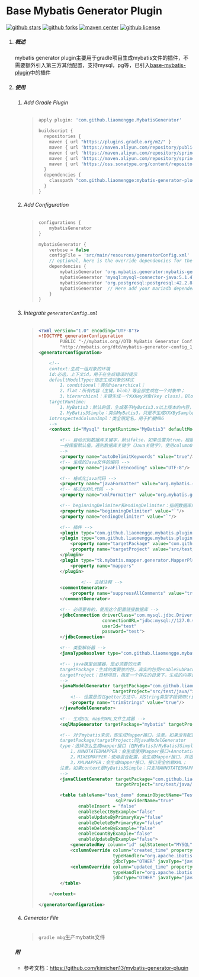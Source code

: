 Base Mybatis Generator Plugin
======================================

[![github stars](https://img.shields.io/github/stars/liaomengge/base-mybatis-generator-plugin.svg)](https://github.com/liaomengge/base-mybatis-generator-plugin/stargazers)
[![github forks](https://img.shields.io/github/forks/liaomengge/base-mybatis-generator-plugin.svg)](https://github.com/liaomengge/base-mybatis-generator-plugin/network)
[![maven center](https://img.shields.io/maven-central/v/com.github.liaomengge/base-mybatis-generator-plugin.svg)](https://search.maven.org/search?q=g:com.github.liaomengge%20AND%20a:base-mybatis-generator-plugin)
[![github license](https://img.shields.io/github/license/liaomengge/base-mybatis-generator-plugin.svg)](https://github.com/liaomengge/base-mybatis-generator-plugin/blob/master/LICENSE)

1. ##### 概述

   mybatis generator plugin主要用于gradle项目生成mybatis文件的插件，不需要额外引入第三方其他配置，支持mysql，pg等，已引入[base-mybatis-plugin](https://github.com/liaomengge/base-mybatis-plugin)中的插件

2. ##### 使用

   1. ###### Add Gradle Plugin

      > ```groovy
      > apply plugin: 'com.github.liaomengge.MybatisGenerator'
      > 
      > buildscript {
      >   repositories {
      >     maven { url "https://plugins.gradle.org/m2/" }
      >     maven { url 'https://maven.aliyun.com/repository/public' }
      >     maven { url 'https://maven.aliyun.com/repository/spring' }
      >     maven { url 'https://maven.aliyun.com/repository/spring-plugin' }
      >     maven { url 'https://oss.sonatype.org/content/repositories/snapshots/' }
      >   }
      >   dependencies {
      >     classpath "com.github.liaomengge:mybatis-generator-plugin:1.1.0"
      >   }
      > }
      > ```

   2. ###### Add Configuration

      > ```groovy
      > configurations {
      >     mybatisGenerator
      > }
      > 
      > mybatisGenerator {
      >     verbose = false
      >     configFile = 'src/main/resources/generatorConfig.xml'
      >     // optional, here is the override dependencies for the plugin
      >     dependencies {
      >         mybatisGenerator 'org.mybatis.generator:mybatis-generator-core:1.4.0'
      >         mybatisGenerator 'mysql:mysql-connector-java:5.1.47'
      >         mybatisGenerator 'org.postgresql:postgresql:42.2.8'
      >         mybatisGenerator  // Here add your mariadb dependencies or else
      >     }
      > }
      > ```

   3. ###### Integrate `generatorConfig.xml`

      > ```xml
      > <?xml version="1.0" encoding="UTF-8"?>
      > <!DOCTYPE generatorConfiguration
      >         PUBLIC "-//mybatis.org//DTD MyBatis Generator Configuration 1.0//EN"
      >         "http://mybatis.org/dtd/mybatis-generator-config_1_0.dtd">
      > <generatorConfiguration>
      > 
      >     <!--
      >     context:生成一组对象的环境
      >     id:必选，上下文id，用于在生成错误时提示
      >     defaultModelType:指定生成对象的样式
      >         1，conditional：类似hierarchical；
      >         2，flat：所有内容（主键，blob）等全部生成在一个对象中；
      >         3，hierarchical：主键生成一个XXKey对象(key class)，Blob等单独生成一个对象，其他简单属性在一个对象		         						(record class)
      >     targetRuntime:
      >         1，MyBatis3：默认的值，生成基于MyBatis3.x以上版本的内容，包括XXXBySample；
      >         2，MyBatis3Simple：类似MyBatis3，只是不生成XXXBySample；
      >     introspectedColumnImpl：类全限定名，用于扩展MBG
      >     -->
      >     <context id="Mysql" targetRuntime="MyBatis3" defaultModelType="flat">
      > 
      >         <!-- 自动识别数据库关键字，默认false，如果设置为true，根据SqlReservedWords中定义的关键字列表；
      >         一般保留默认值，遇到数据库关键字（Java关键字），使用columnOverride覆盖
      >         -->
      >         <property name="autoDelimitKeywords" value="true"/>
      >         <!-- 生成的Java文件的编码 -->
      >         <property name="javaFileEncoding" value="UTF-8"/>
      > 
      >         <!-- 格式化java代码 -->
      >         <property name="javaFormatter" value="org.mybatis.generator.api.dom.DefaultJavaFormatter"/>
      >         <!-- 格式化XML代码 -->
      >         <property name="xmlFormatter" value="org.mybatis.generator.api.dom.DefaultXmlFormatter"/>
      > 
      >         <!-- beginningDelimiter和endingDelimiter：指明数据库的用于标记数据库对象名的符号，比如ORACLE就是双引					号，MYSQL默认是`反引号；-->
      >         <property name="beginningDelimiter" value="`"/>
      >         <property name="endingDelimiter" value="`"/>
      > 
      >         <!-- 插件 -->
      >         <plugin type="com.github.liaomengge.mybatis.plugins.LombokPlugin"/>
      >         <plugin type="com.github.liaomengge.mybatis.plugins.ServicePlugin">
      >             <property name="targetPackage" value="com.github.liaomengge.template.service"/>
      >             <property name="targetProject" value="src/test/java/"/>
      >         </plugin>
      >         <plugin type="tk.mybatis.mapper.generator.MapperPlugin">
      >             <property name="mappers"    										value="com.github.liaomengge.service.base_framework.mysql.mapper.BaseMapper"/>
      >         </plugin>
      > 				
      > 				<!-- 去掉注释 -->
      >         <commentGenerator>
      >             <property name="suppressAllComments" value="true"/>
      >         </commentGenerator>
      > 
      >         <!-- 必须要有的，使用这个配置链接数据库 -->
      >         <jdbcConnection driverClass="com.mysql.jdbc.Driver"
      >                         connectionURL="jdbc:mysql://127.0.0.1:3306/demo?useUnicode=true&amp;zeroDateTimeBehavior=convertToNull&amp;tinyInt1isBit=false"
      >                         userId="test"
      >                         password="test">
      >         </jdbcConnection>
      > 
      >         <!-- 类型解析器 -->
      >         <javaTypeResolver type="com.github.liaomengge.mybatis.types.JavaTypeResolverMysqlImpl"/>
      > 
      >         <!-- java模型创建器，是必须要的元素
      >         targetPackage：生成的类要放的包，真实的包受enableSubPackages属性控制；
      >         targetProject：目标项目，指定一个存在的目录下，生成的内容会放到指定目录中，如果目录不存在，MBG不会自动建目录
      >         -->
      >         <javaModelGenerator targetPackage="com.github.liaomengge.template.entity"
      >                             targetProject="src/test/java/">
      >             <!-- 设置是否在getter方法中，对String类型字段调用trim()方法 -->
      >             <property name="trimStrings" value="true"/>
      >         </javaModelGenerator>
      > 
      >         <!-- 生成SQL map的XML文件生成器 -->
      >         <sqlMapGenerator targetPackage="mybatis" targetProject="src/test/resources/"/>
      > 
      >         <!-- 对于mybatis来说，即生成Mapper接口，注意，如果没有配置该元素，那么默认不会生成Mapper接口
      >         targetPackage/targetProject:同javaModelGenerator
      >         type：选择怎么生成mapper接口（在MyBatis3/MyBatis3Simple下）：
      >             1，ANNOTATEDMAPPER：会生成使用Mapper接口+Annotation的方式创建（SQL生成在annotation中），不会生成 						对应的XML；
      >             2，MIXEDMAPPER：使用混合配置，会生成Mapper接口，并适当添加合适的Annotation，但是XML会生成在XML中；
      >             3，XMLMAPPER：会生成Mapper接口，接口完全依赖XML；
      >         注意，如果context是MyBatis3Simple：只支持ANNOTATEDMAPPER和XMLMAPPER
      >         -->
      >         <javaClientGenerator targetPackage="com.github.liaomengge.template.mapper"
      >                              targetProject="src/test/java/" type="XMLMAPPER"/>
      > 
      >         <table tableName="test_demo" domainObjectName="TestDemoEntity"
      > 							 sqlProviderName="true"
      >                enableInsert = "false"
      >                enableSelectByExample="false"
      >                enableUpdateByPrimaryKey="false"
      >                enableDeleteByPrimaryKey="false"
      >                enableDeleteByExample="false"
      >                enableCountByExample="false"
      >                enableUpdateByExample="false">
      >             <generatedKey column="id" sqlStatement="MYSQL" identity="true"/>
      >             <columnOverride column="created_time" property="createdTime"
      >                             typeHandler="org.apache.ibatis.type.LocalDateTimeTypeHandler"
      >                             jdbcType="OTHER" javaType="java.time.LocalDateTime"/>
      >             <columnOverride column="updated_time" property="updatedTime"
      >                             typeHandler="org.apache.ibatis.type.LocalDateTimeTypeHandler"
      >                             jdbcType="OTHER" javaType="java.time.LocalDateTime"/>
      >         </table>
      > 
      >     </context>
      > 
      > </generatorConfiguration>
      > ```

   4. ###### Generator File

      > `gradle mbg`生产mybatis文件

   ##### 附

   - 参考文档：https://github.com/kimichen13/mybatis-generator-plugin
